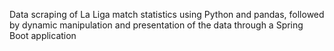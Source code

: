 Data scraping of La Liga match statistics using Python and pandas, followed by dynamic manipulation and presentation of the data through a Spring Boot application
